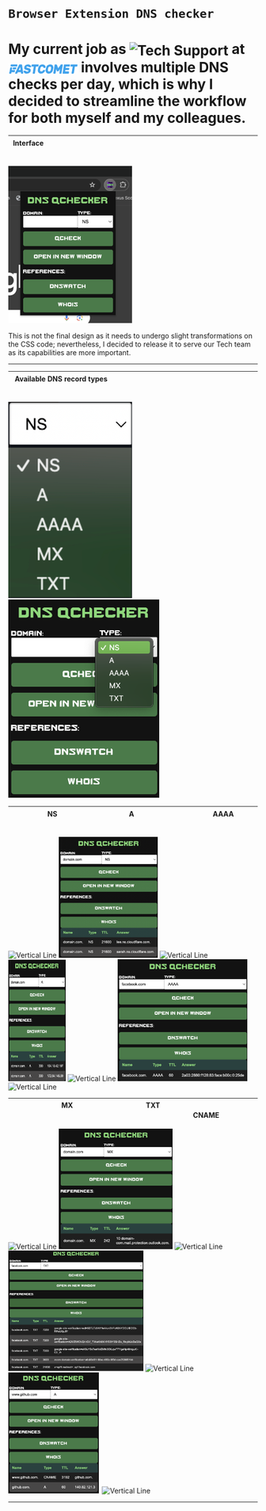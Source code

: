 
# `Browser Extension DNS checker`



#  My current job as <img src="https://media.giphy.com/media/v1.Y2lkPTc5MGI3NjExazNvY3ZuaWVkd2o5Nzh3M2owNzltYzZneTMwMTQ3aXFoOHh0N2UydiZlcD12MV9pbnRlcm5hbF9naWZfYnlfaWQmY3Q9Zw/lWkqWj5OzADh0Ozt3e/giphy.gif" alt="Tech Support" width="180" style="vertical-align: middle;"> at <a href="https://fastcomet.com"><img src="/documentation/fastcomet-logo-alt.webp" alt="Alt text" title="Optional title" style="width: 140px; height: 21px; vertical-align: middle;"></a> involves multiple DNS checks per day, which is why I decided to streamline the workflow for both myself and my colleagues.

| Interface   ㅤㅤㅤㅤ ㅤㅤ  ㅤㅤ ㅤㅤㅤㅤㅤㅤㅤㅤㅤㅤㅤ   ㅤㅤ   ㅤㅤㅤㅤㅤㅤㅤㅤㅤ     ㅤㅤㅤㅤ    ㅤㅤㅤㅤㅤㅤㅤㅤ    | 
| ------------- |

<img src="/documentation/inteface.png" alt="Alt text" title="Optional title" style="display: inline-block; margin: auto; width: 250px; height: auto;">

This is not the final design as it needs to undergo slight transformations on the CSS code; nevertheless, I decided to release it to serve our Tech team as its capabilities are more important.

<hr>


| Available DNS record types   ㅤㅤㅤㅤㅤㅤㅤㅤㅤㅤㅤㅤㅤ ㅤㅤㅤㅤㅤㅤㅤㅤㅤㅤㅤㅤㅤㅤㅤㅤㅤㅤㅤ     ㅤㅤ  | 
| ------------- |

<p>
<img src="/documentation/dropdown.png" alt="Alt text" title="Optional title" style="display: inline-block; margin: auto; width: 250px; height: auto;">
<img src="/documentation/drop-down2.png" alt="Alt text" title="Optional title" style="display: inline-block; margin: auto; width: 305px; height: auto;">
</p>


|ㅤㅤㅤ ㅤㅤNSㅤ   ㅤㅤㅤㅤㅤ|ㅤㅤㅤㅤㅤㅤㅤAㅤ   ㅤㅤㅤ                      |ㅤㅤㅤㅤㅤㅤㅤAAAA    ㅤㅤㅤㅤㅤㅤㅤ
| ------------- | ------------- | ------------- |

<p>

![Vertical Line](https://via.placeholder.com/1x240)
<img src="/documentation/NSrecord.png" alt="Alt text" title="Optional title" style="display: inline-block; margin: auto; width: 200px; height: auto;"> 
![Vertical Line](https://via.placeholder.com/1x240)
<img src="/documentation/A record.png" alt="Alt text" title="Optional title" style="width: 23%; height: 245px;">
![Vertical Line](https://via.placeholder.com/1x240)
<img src="/documentation/AAAA rec.png" alt="Alt text" title="Optional title" style="display: inline-block; margin: auto; width: 262px; height: auto;">
![Vertical Line](https://via.placeholder.com/1x240)
</p>

|ㅤㅤㅤ ㅤㅤ            MXㅤ   ㅤㅤㅤㅤㅤ   |ㅤㅤㅤㅤㅤ                       TXTㅤ   ㅤㅤㅤ                            |ㅤㅤㅤㅤCNAME               ㅤㅤ
| ------------- | ------------- | ------------- |

<p>

![Vertical Line](https://via.placeholder.com/1x240)
<img src="/documentation/MX record.png" alt="Alt text" title="Optional title" style="display: inline-block; margin: auto; width: 230px; height: auto;">
![Vertical Line](https://via.placeholder.com/1x240)
<img src="/documentation/TXT rec.png" alt="Alt text" title="Optional title" style="display: inline-block; margin: auto; width: 273px; height: auto;">
![Vertical Line](https://via.placeholder.com/1x240)
<img src="/documentation/www rec.png" alt="Alt text" title="Optional title" style="display: inline-block; margin: auto; width: 183px; height: auto;"> 
![Vertical Line](https://via.placeholder.com/1x240)
</p>

<hr>
